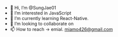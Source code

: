 - 👋 Hi, I’m @SungJae01
- 👀 I’m interested in JavaScript
- 🌱 I’m currently learning React-Native.
- 💞️ I’m looking to collaborate on 
- 📫 How to reach -> emial. miamo426@gmail.com

<!---
SungJae01/SungJae01 is a ✨ special ✨ repository because its `README.md` (this file) appears on your GitHub profile.
You can click the Preview link to take a look at your changes.
--->
